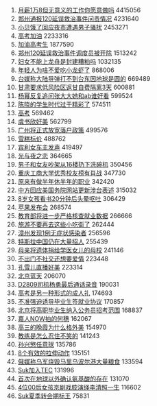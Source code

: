 1. [月薪1万8但无意义的工作你愿意做吗](https://s.weibo.com//weibo?q=%23%E6%9C%88%E8%96%AA1%E4%B8%878%E4%BD%86%E6%97%A0%E6%84%8F%E4%B9%89%E7%9A%84%E5%B7%A5%E4%BD%9C%E4%BD%A0%E6%84%BF%E6%84%8F%E5%81%9A%E5%90%97%23&Refer=top) 4415056
2. [郑州通报120延误救治事件问责情况](https://s.weibo.com//weibo?q=%23%E9%83%91%E5%B7%9E%E9%80%9A%E6%8A%A5120%E5%BB%B6%E8%AF%AF%E6%95%91%E6%B2%BB%E4%BA%8B%E4%BB%B6%E9%97%AE%E8%B4%A3%E6%83%85%E5%86%B5%23&Refer=top) 4231640
3. [小贝饿了回应夜市遭遇男子骚扰](https://s.weibo.com//weibo?q=%23%E5%B0%8F%E8%B4%9D%E9%A5%BF%E4%BA%86%E5%9B%9E%E5%BA%94%E5%A4%9C%E5%B8%82%E9%81%AD%E9%81%87%E7%94%B7%E5%AD%90%E9%AA%9A%E6%89%B0%23&Refer=top) 2453271
4. [高考加油](https://s.weibo.com//weibo?q=%23%E9%AB%98%E8%80%83%E5%8A%A0%E6%B2%B9%23&Refer=top) 2233316
5. [加油高考生](https://s.weibo.com//weibo?q=%23%E5%8A%A0%E6%B2%B9%E9%AB%98%E8%80%83%E7%94%9F%23&Refer=top) 1877590
6. [郑州120延误救治事件调度员被开除](https://s.weibo.com//weibo?q=%23%E9%83%91%E5%B7%9E120%E5%BB%B6%E8%AF%AF%E6%95%91%E6%B2%BB%E4%BA%8B%E4%BB%B6%E8%B0%83%E5%BA%A6%E5%91%98%E8%A2%AB%E5%BC%80%E9%99%A4%23&Refer=top) 1513242
7. [妇女不能上龙舟是封建糟粕吗](https://s.weibo.com//weibo?q=%23%E5%A6%87%E5%A5%B3%E4%B8%8D%E8%83%BD%E4%B8%8A%E9%BE%99%E8%88%9F%E6%98%AF%E5%B0%81%E5%BB%BA%E7%B3%9F%E7%B2%95%E5%90%97%23&Refer=top) 1032135
8. [年轻人为啥不爱吃小龙虾了](https://s.weibo.com//weibo?q=%23%E5%B9%B4%E8%BD%BB%E4%BA%BA%E4%B8%BA%E5%95%A5%E4%B8%8D%E7%88%B1%E5%90%83%E5%B0%8F%E9%BE%99%E8%99%BE%E4%BA%86%23&Refer=top) 868006
9. [台媒称大陆导弹打不到台东因地球是圆的](https://s.weibo.com//weibo?q=%23%E5%8F%B0%E5%AA%92%E7%A7%B0%E5%A4%A7%E9%99%86%E5%AF%BC%E5%BC%B9%E6%89%93%E4%B8%8D%E5%88%B0%E5%8F%B0%E4%B8%9C%E5%9B%A0%E5%9C%B0%E7%90%83%E6%98%AF%E5%9C%86%E7%9A%84%23&Refer=top) 669489
10. [甘肃要求低风险区返甘自费隔离3天](https://s.weibo.com//weibo?q=%23%E7%94%98%E8%82%83%E8%A6%81%E6%B1%82%E4%BD%8E%E9%A3%8E%E9%99%A9%E5%8C%BA%E8%BF%94%E7%94%98%E8%87%AA%E8%B4%B9%E9%9A%94%E7%A6%BB3%E5%A4%A9%23&Refer=top) 600881
11. [杨幂反复追问张大大她和ab谁好看](https://s.weibo.com//weibo?q=%E6%9D%A8%E5%B9%82%E5%8F%8D%E5%A4%8D%E8%BF%BD%E9%97%AE%E5%BC%A0%E5%A4%A7%E5%A4%A7%E5%A5%B9%E5%92%8Cab%E8%B0%81%E5%A5%BD%E7%9C%8B&Refer=top) 599524
12. [陈晓的学生时代过于精彩了](https://s.weibo.com//weibo?q=%23%E9%99%88%E6%99%93%E7%9A%84%E5%AD%A6%E7%94%9F%E6%97%B6%E4%BB%A3%E8%BF%87%E4%BA%8E%E7%B2%BE%E5%BD%A9%E4%BA%86%23&Refer=top) 574511
13. [高考](https://s.weibo.com//weibo?q=%23%E9%AB%98%E8%80%83%23&Refer=top) 569462
14. [虞书欣好美](https://s.weibo.com//weibo?q=%23%E8%99%9E%E4%B9%A6%E6%AC%A3%E5%A5%BD%E7%BE%8E%23&Refer=top) 562799
15. [广州将正式放宽落户政策](https://s.weibo.com//weibo?q=%23%E5%B9%BF%E5%B7%9E%E5%B0%86%E6%AD%A3%E5%BC%8F%E6%94%BE%E5%AE%BD%E8%90%BD%E6%88%B7%E6%94%BF%E7%AD%96%23&Refer=top) 499576
16. [雪糕标价](https://s.weibo.com//weibo?q=%E9%9B%AA%E7%B3%95%E6%A0%87%E4%BB%B7&Refer=top) 488762
17. [宾利女车主发声](https://s.weibo.com//weibo?q=%23%E5%AE%BE%E5%88%A9%E5%A5%B3%E8%BD%A6%E4%B8%BB%E5%8F%91%E5%A3%B0%23&Refer=top) 419497
18. [光与夜之恋](https://s.weibo.com//weibo?q=%E5%85%89%E4%B8%8E%E5%A4%9C%E4%B9%8B%E6%81%8B&Refer=top) 364665
19. [男子和女友吵架从16楼扔下洗碗机](https://s.weibo.com//weibo?q=%23%E7%94%B7%E5%AD%90%E5%92%8C%E5%A5%B3%E5%8F%8B%E5%90%B5%E6%9E%B6%E4%BB%8E16%E6%A5%BC%E6%89%94%E4%B8%8B%E6%B4%97%E7%A2%97%E6%9C%BA%23&Refer=top) 350456
20. [重庆工商大学优秀校友榜有肖战](https://s.weibo.com//weibo?q=%E9%87%8D%E5%BA%86%E5%B7%A5%E5%95%86%E5%A4%A7%E5%AD%A6%E4%BC%98%E7%A7%80%E6%A0%A1%E5%8F%8B%E6%A6%9C%E6%9C%89%E8%82%96%E6%88%98&Refer=top) 347730
21. [原来有做半年休半年的职业](https://s.weibo.com//weibo?q=%23%E5%8E%9F%E6%9D%A5%E6%9C%89%E5%81%9A%E5%8D%8A%E5%B9%B4%E4%BC%91%E5%8D%8A%E5%B9%B4%E7%9A%84%E8%81%8C%E4%B8%9A%23&Refer=top) 342420
22. [中方回应美国务院网站更新涉台表述](https://s.weibo.com//weibo?q=%23%E4%B8%AD%E6%96%B9%E5%9B%9E%E5%BA%94%E7%BE%8E%E5%9B%BD%E5%8A%A1%E9%99%A2%E7%BD%91%E7%AB%99%E6%9B%B4%E6%96%B0%E6%B6%89%E5%8F%B0%E8%A1%A8%E8%BF%B0%23&Refer=top) 315032
23. [8岁女孩看书20分钟后头晕呕吐](https://s.weibo.com//weibo?q=%238%E5%B2%81%E5%A5%B3%E5%AD%A9%E7%9C%8B%E4%B9%A620%E5%88%86%E9%92%9F%E5%90%8E%E5%A4%B4%E6%99%95%E5%91%95%E5%90%90%23&Refer=top) 306429
24. [苹果发布会](https://s.weibo.com//weibo?q=%23%E8%8B%B9%E6%9E%9C%E5%8F%91%E5%B8%83%E4%BC%9A%23&Refer=top) 268574
25. [教育部将进一步严格核查就业数据](https://s.weibo.com//weibo?q=%23%E6%95%99%E8%82%B2%E9%83%A8%E5%B0%86%E8%BF%9B%E4%B8%80%E6%AD%A5%E4%B8%A5%E6%A0%BC%E6%A0%B8%E6%9F%A5%E5%B0%B1%E4%B8%9A%E6%95%B0%E6%8D%AE%23&Refer=top) 266666
26. [旅游不要再去这些小吃街了](https://s.weibo.com//weibo?q=%23%E6%97%85%E6%B8%B8%E4%B8%8D%E8%A6%81%E5%86%8D%E5%8E%BB%E8%BF%99%E4%BA%9B%E5%B0%8F%E5%90%83%E8%A1%97%E4%BA%86%23&Refer=top) 262444
27. [漳州发现1例无症状感染者](https://s.weibo.com//weibo?q=%23%E6%BC%B3%E5%B7%9E%E5%8F%91%E7%8E%B01%E4%BE%8B%E6%97%A0%E7%97%87%E7%8A%B6%E6%84%9F%E6%9F%93%E8%80%85%23&Refer=top) 256596
28. [特斯拉中国仍在大量招人](https://s.weibo.com//weibo?q=%23%E7%89%B9%E6%96%AF%E6%8B%89%E4%B8%AD%E5%9B%BD%E4%BB%8D%E5%9C%A8%E5%A4%A7%E9%87%8F%E6%8B%9B%E4%BA%BA%23&Refer=top) 255439
29. [母亲将遗体捐给学医女儿的母校](https://s.weibo.com//weibo?q=%23%E6%AF%8D%E4%BA%B2%E5%B0%86%E9%81%97%E4%BD%93%E6%8D%90%E7%BB%99%E5%AD%A6%E5%8C%BB%E5%A5%B3%E5%84%BF%E7%9A%84%E6%AF%8D%E6%A0%A1%23&Refer=top) 241146
30. [不出门不社交还想要爱情](https://s.weibo.com//weibo?q=%23%E4%B8%8D%E5%87%BA%E9%97%A8%E4%B8%8D%E7%A4%BE%E4%BA%A4%E8%BF%98%E6%83%B3%E8%A6%81%E7%88%B1%E6%83%85%23&Refer=top) 223448
31. [孔雪儿直播好美](https://s.weibo.com//weibo?q=%23%E5%AD%94%E9%9B%AA%E5%84%BF%E7%9B%B4%E6%92%AD%E5%A5%BD%E7%BE%8E%23&Refer=top) 223314
32. [北京蓝天](https://s.weibo.com//weibo?q=%23%E5%8C%97%E4%BA%AC%E8%93%9D%E5%A4%A9%23&Refer=top) 206070
33. [D2809司机杨勇最后通话录音](https://s.weibo.com//weibo?q=%23D2809%E5%8F%B8%E6%9C%BA%E6%9D%A8%E5%8B%87%E6%9C%80%E5%90%8E%E9%80%9A%E8%AF%9D%E5%BD%95%E9%9F%B3%23&Refer=top) 190031
34. [高考是另一种形式的成人礼](https://s.weibo.com//weibo?q=%23%E9%AB%98%E8%80%83%E6%98%AF%E5%8F%A6%E4%B8%80%E7%A7%8D%E5%BD%A2%E5%BC%8F%E7%9A%84%E6%88%90%E4%BA%BA%E7%A4%BC%23&Refer=top) 174693
35. [不准强迫诱导毕业生签就业协议](https://s.weibo.com//weibo?q=%23%E4%B8%8D%E5%87%86%E5%BC%BA%E8%BF%AB%E8%AF%B1%E5%AF%BC%E6%AF%95%E4%B8%9A%E7%94%9F%E7%AD%BE%E5%B0%B1%E4%B8%9A%E5%8D%8F%E8%AE%AE%23&Refer=top) 170857
36. [北京将高职毕业生纳入公务员招考范围](https://s.weibo.com//weibo?q=%23%E5%8C%97%E4%BA%AC%E5%B0%86%E9%AB%98%E8%81%8C%E6%AF%95%E4%B8%9A%E7%94%9F%E7%BA%B3%E5%85%A5%E5%85%AC%E5%8A%A1%E5%91%98%E6%8B%9B%E8%80%83%E8%8C%83%E5%9B%B4%23&Refer=top) 168837
37. [嘉人NOW拍的何穗](https://s.weibo.com//weibo?q=%23%E5%98%89%E4%BA%BANOW%E6%8B%8D%E7%9A%84%E4%BD%95%E7%A9%97%23&Refer=top) 162067
38. [高三的晚霞为什么格外美](https://s.weibo.com//weibo?q=%23%E9%AB%98%E4%B8%89%E7%9A%84%E6%99%9A%E9%9C%9E%E4%B8%BA%E4%BB%80%E4%B9%88%E6%A0%BC%E5%A4%96%E7%BE%8E%23&Refer=top) 154970
39. [教练是怎么忍住不笑的](https://s.weibo.com//weibo?q=%23%E6%95%99%E7%BB%83%E6%98%AF%E6%80%8E%E4%B9%88%E5%BF%8D%E4%BD%8F%E4%B8%8D%E7%AC%91%E7%9A%84%23&Refer=top) 141243
40. [孙兴慜任意球](https://s.weibo.com//weibo?q=%23%E5%AD%99%E5%85%B4%E6%85%9C%E4%BB%BB%E6%84%8F%E7%90%83%23&Refer=top) 135786
41. [8个有效的拉伸动作](https://s.weibo.com//weibo?q=%238%E4%B8%AA%E6%9C%89%E6%95%88%E7%9A%84%E6%8B%89%E4%BC%B8%E5%8A%A8%E4%BD%9C%23&Refer=top) 135151
42. [俄媒称乌军烧毁马里乌波尔港大量粮食](https://s.weibo.com//weibo?q=%23%E4%BF%84%E5%AA%92%E7%A7%B0%E4%B9%8C%E5%86%9B%E7%83%A7%E6%AF%81%E9%A9%AC%E9%87%8C%E4%B9%8C%E6%B3%A2%E5%B0%94%E6%B8%AF%E5%A4%A7%E9%87%8F%E7%B2%AE%E9%A3%9F%23&Refer=top) 133594
43. [Suk加入TEC](https://s.weibo.com//weibo?q=%23Suk%E5%8A%A0%E5%85%A5TEC%23&Refer=top) 131996
44. [首次在地球以外确认氨基酸的存在](https://s.weibo.com//weibo?q=%23%E9%A6%96%E6%AC%A1%E5%9C%A8%E5%9C%B0%E7%90%83%E4%BB%A5%E5%A4%96%E7%A1%AE%E8%AE%A4%E6%B0%A8%E5%9F%BA%E9%85%B8%E7%9A%84%E5%AD%98%E5%9C%A8%23&Refer=top) 131070
45. [4位00后女孩京剧戏腔演绎李清照一生](https://s.weibo.com//weibo?q=%234%E4%BD%8D00%E5%90%8E%E5%A5%B3%E5%AD%A9%E4%BA%AC%E5%89%A7%E6%88%8F%E8%85%94%E6%BC%94%E7%BB%8E%E6%9D%8E%E6%B8%85%E7%85%A7%E4%B8%80%E7%94%9F%23&Refer=top) 116602
46. [Suk夏季转会期标王](https://s.weibo.com//weibo?q=%23Suk%E5%A4%8F%E5%AD%A3%E8%BD%AC%E4%BC%9A%E6%9C%9F%E6%A0%87%E7%8E%8B%23&Refer=top) 75831
